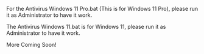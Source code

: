 For the Antivirus Windows 11 Pro.bat (This is for Windows 11 Pro), please run it as Administrator to have it work.

The Antivirus Windows 11.bat is for Windows 11, please run it as Administrator to have it work.

More Coming Soon!
